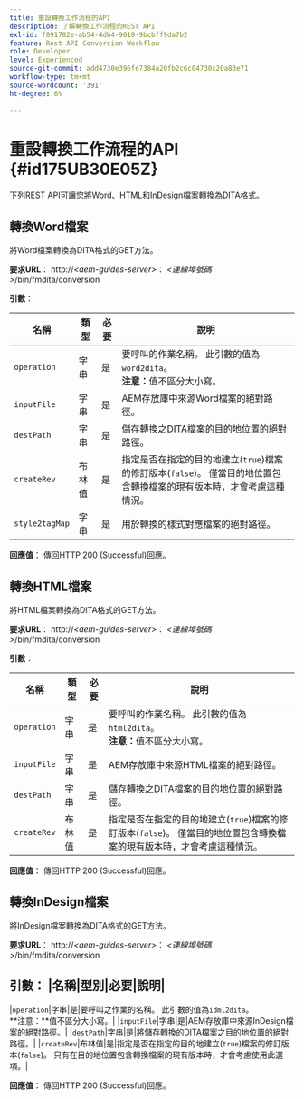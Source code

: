 ```yaml
---
title: 重設轉換工作流程的API
description: 了解轉換工作流程的REST API
exl-id: f091782e-ab54-4db4-9018-9bcbff9da7b2
feature: Rest API Conversion Workflow
role: Developer
level: Experienced
source-git-commit: add4730e396fe7384a20fb2c6c04730c20a83e71
workflow-type: tm+mt
source-wordcount: '391'
ht-degree: 6%

---
```


# 重設轉換工作流程的API {#id175UB30E05Z}

下列REST API可讓您將Word、HTML和InDesign檔案轉換為DITA格式。

## 轉換Word檔案

將Word檔案轉換為DITA格式的GET方法。

**要求URL**：
http://*&lt;aem-guides-server\>*： *&lt;連線埠號碼\>*/bin/fmdita/conversion

**引數**：

| 名稱 | 類型 | 必要 | 說明 |
|----|----|--------|-----------|
| ``operation`` | 字串 | 是 | 要呼叫的作業名稱。 此引數的值為``word2dita``。<br> **注意：**&#x200B;值不區分大小寫。 |
| `inputFile` | 字串 | 是 | AEM存放庫中來源Word檔案的絕對路徑。 |
| `destPath` | 字串 | 是 | 儲存轉換之DITA檔案的目的地位置的絕對路徑。 |
| `createRev` | 布林值 | 是 | 指定是否在指定的目的地建立\(`true`\)檔案的修訂版本\(`false`\)。 僅當目的地位置包含轉換檔案的現有版本時，才會考慮這種情況。 |
| `style2tagMap` | 字串 | 是 | 用於轉換的樣式對應檔案的絕對路徑。 |

**回應值**：
傳回HTTP 200 \(Successful\)回應。

## 轉換HTML檔案

將HTML檔案轉換為DITA格式的GET方法。

**要求URL**：
http://*&lt;aem-guides-server\>*： *&lt;連線埠號碼\>*/bin/fmdita/conversion

**引數**：

| 名稱 | 類型 | 必要 | 說明 |
|----|----|--------|-----------|
| `operation` | 字串 | 是 | 要呼叫的作業名稱。 此引數的值為``html2dita``。<br> **注意：**&#x200B;值不區分大小寫。 |
| `inputFile` | 字串 | 是 | AEM存放庫中來源HTML檔案的絕對路徑。 |
| `destPath` | 字串 | 是 | 儲存轉換之DITA檔案的目的地位置的絕對路徑。 |
| `createRev` | 布林值 | 是 | 指定是否在指定的目的地建立\(`true`\)檔案的修訂版本\(`false`\)。 僅當目的地位置包含轉換檔案的現有版本時，才會考慮這種情況。 |

**回應值**：
傳回HTTP 200 \(Successful\)回應。

## 轉換InDesign檔案

將InDesign檔案轉換為DITA格式的GET方法。

**要求URL**：
http://*&lt;aem-guides-server\>*： *&lt;連線埠號碼\>*/bin/fmdita/conversion

**引數**：
|名稱|型別|必要|說明|
---------------------------
|``operation``|字串|是|要呼叫之作業的名稱。 此引數的值為``idml2dita``。<br> **注意：**值不區分大小寫。|
|`inputFile`|字串|是|AEM存放庫中來源InDesign檔案的絕對路徑。|
|`destPath`|字串|是|將儲存轉換的DITA檔案之目的地位置的絕對路徑。|
|`createRev`|布林值|是|指定是否在指定的目的地建立\(`true`\)檔案的修訂版本\(`false`\)。 只有在目的地位置包含轉換檔案的現有版本時，才會考慮使用此選項。|

**回應值**：
傳回HTTP 200 \(Successful\)回應。
